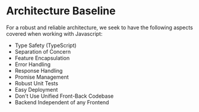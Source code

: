 # Architecture Baseline

For a robust and reliable architecture, we seek to have the following aspects covered when working with Javascript:

* Type Safety (TypeScript)
* Separation of Concern
* Feature Encapsulation
* Error Handling
* Response Handling
* Promise Management
* Robust Unit Tests
* Easy Deployment
* Don't Use Unified Front-Back Codebase
* Backend Independent of any Frontend
